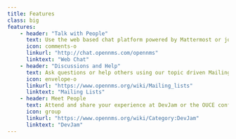 ```yaml
---
title: Features
class: big
features:
    - header: "Talk with People"
      text: Use the web based chat platform powered by Mattermost or join with IRC on freenode.org and join "#opennms".
      icon: comments-o
      linkurl: "http://chat.opennms.com/opennms"
      linktext: "Web Chat"
    - header: "Discussions and Help"
      text: Ask questions or help others using our topic driven Mailinglists or use our Q&A board ask.opennms.eu.
      icon: envelope-o
      linkurl: "https://www.opennms.org/wiki/Mailing_lists"
      linktext: "Mailing Lists"
    - header: Meet People
      text: Attend and share your experience at DevJam or the OUCE conference organized by OpenNMS community.
      icon: group
      linkurl: "https://www.opennms.org/wiki/Category:DevJam"
      linktext: "DevJam"
---
```

